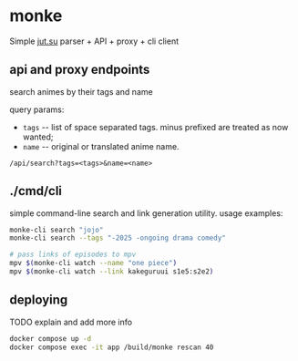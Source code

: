 # monke

Simple [jut.su](https://jut.su) parser + API + proxy + cli client

## api and proxy endpoints
search animes by their tags and name

query params:
 * `tags` -- list of space separated tags. minus prefixed are treated as now wanted;
 * `name` -- original or translated anime name. 

`/api/search?tags=<tags>&name=<name>`

## ./cmd/cli

simple command-line search and link generation utility.
usage examples:
```bash
monke-cli search "jojo"
monke-cli search --tags "-2025 -ongoing drama comedy"

# pass links of episodes to mpv
mpv $(monke-cli watch --name "one piece")
mpv $(monke-cli watch --link kakeguruui s1e5:s2e2)
```

## deploying

TODO explain and add more info 

```bash
docker compose up -d
docker compose exec -it app /build/monke rescan 40
```
